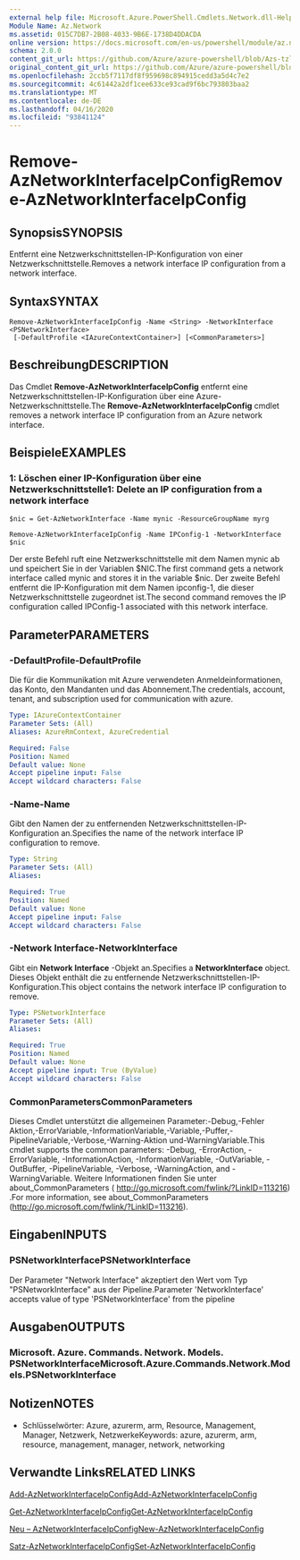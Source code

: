 ```yaml
---
external help file: Microsoft.Azure.PowerShell.Cmdlets.Network.dll-Help.xml
Module Name: Az.Network
ms.assetid: 015C7DB7-2B08-4033-9B6E-1738D4DDACDA
online version: https://docs.microsoft.com/en-us/powershell/module/az.network/remove-aznetworkinterfaceipconfig
schema: 2.0.0
content_git_url: https://github.com/Azure/azure-powershell/blob/Azs-tzl/src/Network/Network/help/Remove-AzNetworkInterfaceIpConfig.md
original_content_git_url: https://github.com/Azure/azure-powershell/blob/Azs-tzl/src/Network/Network/help/Remove-AzNetworkInterfaceIpConfig.md
ms.openlocfilehash: 2ccb5f7117df8f959698c894915cedd3a5d4c7e2
ms.sourcegitcommit: 4c61442a2df1cee633ce93cad9f6bc793803baa2
ms.translationtype: MT
ms.contentlocale: de-DE
ms.lasthandoff: 04/16/2020
ms.locfileid: "93841124"
---
```

# <span data-ttu-id="c161a-101">Remove-AzNetworkInterfaceIpConfig</span><span class="sxs-lookup"><span data-stu-id="c161a-101">Remove-AzNetworkInterfaceIpConfig</span></span>

## <span data-ttu-id="c161a-102">Synopsis</span><span class="sxs-lookup"><span data-stu-id="c161a-102">SYNOPSIS</span></span>
<span data-ttu-id="c161a-103">Entfernt eine Netzwerkschnittstellen-IP-Konfiguration von einer Netzwerkschnittstelle.</span><span class="sxs-lookup"><span data-stu-id="c161a-103">Removes a network interface IP configuration from a network interface.</span></span>

## <span data-ttu-id="c161a-104">Syntax</span><span class="sxs-lookup"><span data-stu-id="c161a-104">SYNTAX</span></span>

```
Remove-AzNetworkInterfaceIpConfig -Name <String> -NetworkInterface <PSNetworkInterface>
 [-DefaultProfile <IAzureContextContainer>] [<CommonParameters>]
```

## <span data-ttu-id="c161a-105">Beschreibung</span><span class="sxs-lookup"><span data-stu-id="c161a-105">DESCRIPTION</span></span>
<span data-ttu-id="c161a-106">Das Cmdlet **Remove-AzNetworkInterfaceIpConfig** entfernt eine Netzwerkschnittstellen-IP-Konfiguration über eine Azure-Netzwerkschnittstelle.</span><span class="sxs-lookup"><span data-stu-id="c161a-106">The **Remove-AzNetworkInterfaceIpConfig** cmdlet removes a network interface IP configuration from an Azure network interface.</span></span>

## <span data-ttu-id="c161a-107">Beispiele</span><span class="sxs-lookup"><span data-stu-id="c161a-107">EXAMPLES</span></span>

### <span data-ttu-id="c161a-108">1: Löschen einer IP-Konfiguration über eine Netzwerkschnittstelle</span><span class="sxs-lookup"><span data-stu-id="c161a-108">1: Delete an IP configuration from a network interface</span></span>
```
$nic = Get-AzNetworkInterface -Name mynic -ResourceGroupName myrg

Remove-AzNetworkInterfaceIpConfig -Name IPConfig-1 -NetworkInterface $nic
```

<span data-ttu-id="c161a-109">Der erste Befehl ruft eine Netzwerkschnittstelle mit dem Namen mynic ab und speichert Sie in der Variablen $NIC.</span><span class="sxs-lookup"><span data-stu-id="c161a-109">The first command gets a network interface called mynic and stores it in the variable $nic.</span></span> <span data-ttu-id="c161a-110">Der zweite Befehl entfernt die IP-Konfiguration mit dem Namen ipconfig-1, die dieser Netzwerkschnittstelle zugeordnet ist.</span><span class="sxs-lookup"><span data-stu-id="c161a-110">The second command removes the IP configuration called IPConfig-1 associated with this network interface.</span></span>

## <span data-ttu-id="c161a-111">Parameter</span><span class="sxs-lookup"><span data-stu-id="c161a-111">PARAMETERS</span></span>

### <span data-ttu-id="c161a-112">-DefaultProfile</span><span class="sxs-lookup"><span data-stu-id="c161a-112">-DefaultProfile</span></span>
<span data-ttu-id="c161a-113">Die für die Kommunikation mit Azure verwendeten Anmeldeinformationen, das Konto, den Mandanten und das Abonnement.</span><span class="sxs-lookup"><span data-stu-id="c161a-113">The credentials, account, tenant, and subscription used for communication with azure.</span></span>

```yaml
Type: IAzureContextContainer
Parameter Sets: (All)
Aliases: AzureRmContext, AzureCredential

Required: False
Position: Named
Default value: None
Accept pipeline input: False
Accept wildcard characters: False
```

### <span data-ttu-id="c161a-114">-Name</span><span class="sxs-lookup"><span data-stu-id="c161a-114">-Name</span></span>
<span data-ttu-id="c161a-115">Gibt den Namen der zu entfernenden Netzwerkschnittstellen-IP-Konfiguration an.</span><span class="sxs-lookup"><span data-stu-id="c161a-115">Specifies the name of the network interface IP configuration to remove.</span></span>

```yaml
Type: String
Parameter Sets: (All)
Aliases: 

Required: True
Position: Named
Default value: None
Accept pipeline input: False
Accept wildcard characters: False
```

### <span data-ttu-id="c161a-116">-Network Interface</span><span class="sxs-lookup"><span data-stu-id="c161a-116">-NetworkInterface</span></span>
<span data-ttu-id="c161a-117">Gibt ein **Network Interface** -Objekt an.</span><span class="sxs-lookup"><span data-stu-id="c161a-117">Specifies a **NetworkInterface** object.</span></span>
<span data-ttu-id="c161a-118">Dieses Objekt enthält die zu entfernende Netzwerkschnittstellen-IP-Konfiguration.</span><span class="sxs-lookup"><span data-stu-id="c161a-118">This object contains the network interface IP configuration to remove.</span></span>

```yaml
Type: PSNetworkInterface
Parameter Sets: (All)
Aliases: 

Required: True
Position: Named
Default value: None
Accept pipeline input: True (ByValue)
Accept wildcard characters: False
```

### <span data-ttu-id="c161a-119">CommonParameters</span><span class="sxs-lookup"><span data-stu-id="c161a-119">CommonParameters</span></span>
<span data-ttu-id="c161a-120">Dieses Cmdlet unterstützt die allgemeinen Parameter:-Debug,-Fehler Aktion,-ErrorVariable,-InformationVariable,-Variable,-Puffer,-PipelineVariable,-Verbose,-Warning-Aktion und-WarningVariable.</span><span class="sxs-lookup"><span data-stu-id="c161a-120">This cmdlet supports the common parameters: -Debug, -ErrorAction, -ErrorVariable, -InformationAction, -InformationVariable, -OutVariable, -OutBuffer, -PipelineVariable, -Verbose, -WarningAction, and -WarningVariable.</span></span> <span data-ttu-id="c161a-121">Weitere Informationen finden Sie unter about_CommonParameters ( http://go.microsoft.com/fwlink/?LinkID=113216) .</span><span class="sxs-lookup"><span data-stu-id="c161a-121">For more information, see about_CommonParameters (http://go.microsoft.com/fwlink/?LinkID=113216).</span></span>

## <span data-ttu-id="c161a-122">Eingaben</span><span class="sxs-lookup"><span data-stu-id="c161a-122">INPUTS</span></span>

### <span data-ttu-id="c161a-123">PSNetworkInterface</span><span class="sxs-lookup"><span data-stu-id="c161a-123">PSNetworkInterface</span></span>
<span data-ttu-id="c161a-124">Der Parameter "Network Interface" akzeptiert den Wert vom Typ "PSNetworkInterface" aus der Pipeline.</span><span class="sxs-lookup"><span data-stu-id="c161a-124">Parameter 'NetworkInterface' accepts value of type 'PSNetworkInterface' from the pipeline</span></span>

## <span data-ttu-id="c161a-125">Ausgaben</span><span class="sxs-lookup"><span data-stu-id="c161a-125">OUTPUTS</span></span>

### <span data-ttu-id="c161a-126">Microsoft. Azure. Commands. Network. Models. PSNetworkInterface</span><span class="sxs-lookup"><span data-stu-id="c161a-126">Microsoft.Azure.Commands.Network.Models.PSNetworkInterface</span></span>

## <span data-ttu-id="c161a-127">Notizen</span><span class="sxs-lookup"><span data-stu-id="c161a-127">NOTES</span></span>
* <span data-ttu-id="c161a-128">Schlüsselwörter: Azure, azurerm, arm, Resource, Management, Manager, Netzwerk, Netzwerke</span><span class="sxs-lookup"><span data-stu-id="c161a-128">Keywords: azure, azurerm, arm, resource, management, manager, network, networking</span></span>

## <span data-ttu-id="c161a-129">Verwandte Links</span><span class="sxs-lookup"><span data-stu-id="c161a-129">RELATED LINKS</span></span>

[<span data-ttu-id="c161a-130">Add-AzNetworkInterfaceIpConfig</span><span class="sxs-lookup"><span data-stu-id="c161a-130">Add-AzNetworkInterfaceIpConfig</span></span>](./Add-AzNetworkInterfaceIpConfig.md)

[<span data-ttu-id="c161a-131">Get-AzNetworkInterfaceIpConfig</span><span class="sxs-lookup"><span data-stu-id="c161a-131">Get-AzNetworkInterfaceIpConfig</span></span>](./Get-AzNetworkInterfaceIpConfig.md)

[<span data-ttu-id="c161a-132">Neu – AzNetworkInterfaceIpConfig</span><span class="sxs-lookup"><span data-stu-id="c161a-132">New-AzNetworkInterfaceIpConfig</span></span>](./New-AzNetworkInterfaceIpConfig.md)

[<span data-ttu-id="c161a-133">Satz-AzNetworkInterfaceIpConfig</span><span class="sxs-lookup"><span data-stu-id="c161a-133">Set-AzNetworkInterfaceIpConfig</span></span>](./Set-AzNetworkInterfaceIpConfig.md)


